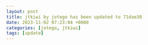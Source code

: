 ```yaml
---
layout: post
title: jtkiwi by jotego has been updated to 71dae38
date: 2023-11-02 07:23:04 +0000
categories: [jotego, jtkiwi]
tags: [update]
---
```


